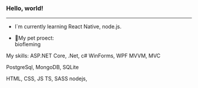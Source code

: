 ### Hello, world!
---
 - I\`m currently learning React Native, node.js.


 - 🐹My pet proect:  
  biofleming

My skills:
ASP.NET Core, .Net, c#
WinForms, WPF
MVVM, MVC

PostgreSql, MongoDB, SQLite

HTML, CSS, JS
TS, SASS
nodejs, 


<!--
**marvinav/marvinav** is a ✨ _special_ ✨ repository because its `README.md` (this file) appears on your GitHub profile.

Here are some ideas to get you started:

- 🔭 I’m currently working on ...
- 🌱 I’m currently learning ...
- 👯 I’m looking to collaborate on ...
- 🤔 I’m looking for help with ...
- 💬 Ask me about ...
- 📫 How to reach me: ...
- 😄 Pronouns: ...
- ⚡ Fun fact: ...
-->
